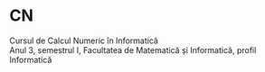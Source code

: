 # CN
Cursul de Calcul Numeric în Informatică  
Anul 3, semestrul I, Facultatea de Matematică și Informatică, profil Informatică
